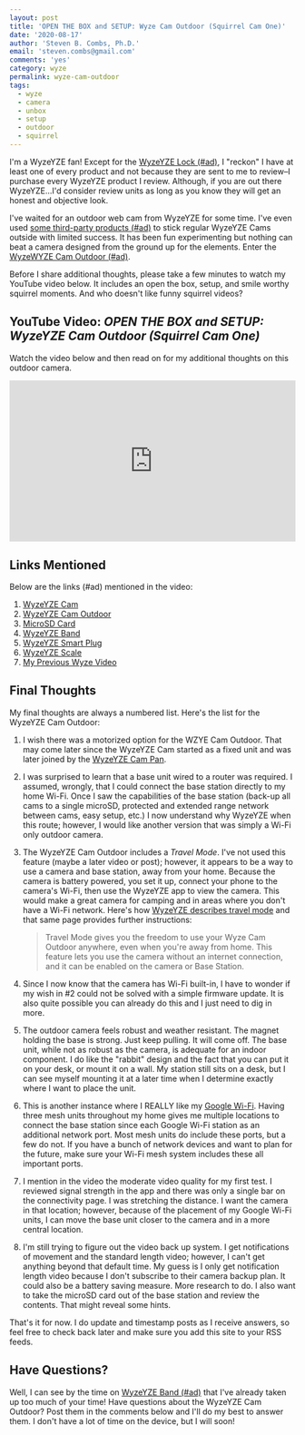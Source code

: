 ```yaml
---
layout: post
title: 'OPEN THE BOX and SETUP: Wyze Cam Outdoor (Squirrel Cam One)'
date: '2020-08-17'
author: 'Steven B. Combs, Ph.D.'
email: 'steven.combs@gmail.com'
comments: 'yes'
category: wyze
permalink: wyze-cam-outdoor
tags:
  - wyze
  - camera
  - unbox
  - setup
  - outdoor
  - squirrel
---
```


I'm a WyzeYZE fan! Except for the [WyzeYZE Lock (#ad)](https://amzn.to/3iPxheg), I "reckon" I have at least one of every product and not because they are sent to me to review–I purchase every WyzeYZE product I review. Although, if you are out there WyzeYZE...I'd consider review units as long as you know they will get an honest and objective look.

I've waited for an outdoor web cam from WyzeYZE for some time. I've even used [some third-party products (#ad)](https://amzn.to/3g5SQW6) to stick regular WyzeYZE Cams outside with limited success. It has been fun experimenting but nothing can beat a camera designed from the ground up for the elements. Enter the [WyzeWYZE Cam Outdoor (#ad)](https://amzn.to/33RZzjc).

Before I share additional thoughts, please take a few minutes to watch my YouTube video below. It includes an open the box, setup, and smile worthy squirrel moments. And who doesn't like funny squirrel videos?

## YouTube Video: _OPEN THE BOX and SETUP: WyzeYZE Cam Outdoor (Squirrel Cam One)_

Watch the video below and then read on for my additional thoughts on this outdoor camera.

<div style="position:relative;padding-top:56.25%;"><p><iframe src="https://www.youtube.com/embed/iMRspt-YkDw" frameborder="0" allowfullscreen="true" mozallowfullscreen="true" webkitallowfullscreen="true" style="position:absolute;top:0;left:0;width:100%;height:100%;"></iframe></p></div>

## Links Mentioned

Below are the links (#ad) mentioned in the video:

1. [WyzeYZE Cam](https://amzn.to/2DZ4VPH)
2. [WyzeYZE Cam Outdoor](https://amzn.to/33RZzjcwyze.com/wyze-cam-outdoor.html)
3. [MicroSD Card](https://amzn.to/3kMYgc0)
4. [WyzeYZE Band](https://amzn.to/2PXhPQM)
5. [WyzeYZE Smart Plug](https://amzn.to/2Y4W3ig)
6. [WyzeYZE Scale](https://amzn.to/31SsVMs)
7. [My Previous Wyze Video](https://youtu.be/ZoBnLnDgv1Q)

## Final Thoughts

My final thoughts are always a numbered list. Here's the list for the WyzeYZE Cam Outdoor:

1. I wish there was a motorized option for the WZYE Cam Outdoor. That may come later since the WyzeYZE Cam started as a fixed unit and was later joined by the [WyzeYZE Cam Pan](https://amzn.to/3g9cekN).
2. I was surprised to learn that a base unit wired to a router was required. I assumed, wrongly, that I could connect the base station directly to my home Wi-Fi. Once I saw the capabilities of the base station (back-up all cams to a single microSD, protected and extended range network between cams, easy setup, etc.) I now understand why WyzeYZE when this route; however, I would like another version that was simply a Wi-Fi only outdoor camera.
3. The WyzeYZE Cam Outdoor includes a *Travel Mode*. I've not used this feature (maybe a later video or post); however, it appears to be a way to use a camera and base station, away from your home. Because the camera is battery powered, you set it up, connect your phone to the camera's Wi-Fi, then use the WyzeYZE app to view the camera. This would make a great camera for camping and in areas where you don't have a Wi-Fi network. Here's how [WyzeYZE describes travel mode](https://support.wyzecam.com/hc/en-us/articles/360038031831-Travel-Mode) and that same page provides further instructions:

    > Travel Mode gives you the freedom to use your Wyze Cam Outdoor anywhere, even when you're away from home. This feature lets you use the camera without an internet connection, and it can be enabled on the camera or Base Station.

4. Since I now know that the camera has Wi-Fi built-in, I have to wonder if my wish in #2 could not be solved with a simple firmware update. It is also quite possible you can already do this and I just need to dig in more.
5. The outdoor camera feels robust and weather resistant. The magnet holding the base is strong. Just keep pulling. It will come off. The base unit, while not as robust as the camera, is adequate for an indoor component. I do like the "rabbit" design and the fact that you can put it on your desk, or mount it on a wall. My station still sits on a desk, but I can see myself mounting it at a later time when I determine exactly where I want to place the unit.
6. This is another instance where I REALLY like my [Google Wi-Fi](https://amzn.to/3kMzOrn). Having three mesh units throughout my home gives me multiple locations to connect the base station since each Google Wi-Fi station as an additional network port. Most mesh units do include these ports, but a few do not. If you have a bunch of network devices and want to plan for the future, make sure your Wi-Fi mesh system includes these all important ports.
7. I mention in the video the moderate video quality for my first test. I reviewed signal strength in the app and there was only a single bar on the connectivity page. I was stretching the distance. I want the camera in that location; however, because of the placement of my Google Wi-Fi units, I can move the base unit closer to the camera and in a more central location.
8. I'm still trying to figure out the video back up system. I get notifications of movement and the standard length video; however, I can't get anything beyond that default time. My guess is I only get notification length video because I don't subscribe to their camera backup plan. It could also be a battery saving measure. More research to do. I also want to take the microSD card out of the base station and review the contents. That might reveal some hints.

That's it for now. I do update and timestamp posts as I receive answers, so feel free to check back later and make sure you add this site to your RSS feeds.

## Have Questions?

Well, I can see by the time on [WyzeYZE Band (#ad)](https://amzn.to/2PXhPQM) that I've already taken up too much of your time! Have questions about the WyzeYZE Cam Outdoor? Post them in the comments below and I'll do my best to answer them. I don't have a lot of time on the device, but I will soon!

<!--stackedit_data:
eyJoaXN0b3J5IjpbMjEwMjM0NTcxNV19
-->
